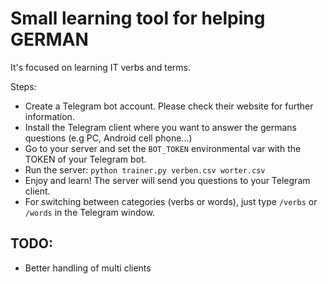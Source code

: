 # Small learning tool for helping GERMAN

It's focused on learning IT verbs and terms.

Steps:
* Create a Telegram bot account. Please check their website for further information.
* Install the Telegram client where you want to answer the germans questions (e.g PC, Android cell phone...)
* Go to your server and set the `BOT_TOKEN` environmental var with the TOKEN of your Telegram bot.
* Run the server: `python trainer.py verben.csv worter.csv`
* Enjoy and learn! The server will send you questions to your Telegram client.
* For switching between categories (verbs or words), just type `/verbs` or `/words` in the Telegram window.

## TODO:

* Better handling of multi clients
